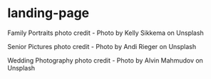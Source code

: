 # landing-page

Family Portraits photo credit -
Photo by Kelly Sikkema on Unsplash 

Senior Pictures photo credit - 
Photo by Andi Rieger on Unsplash

Wedding Photography photo credit - 
Photo by Alvin Mahmudov on Unsplash